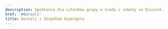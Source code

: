 ```yaml
---
description: Spotkania dla członków grupy w środy i soboty na Discord.
href: '#dorosli'
title: Dorośli z Zespołem Aspergera
---
```

